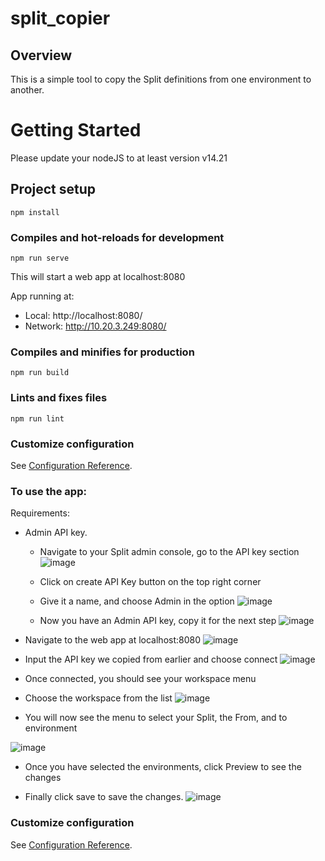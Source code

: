 # split_copier

## Overview

This is a simple tool to copy the Split definitions from one environment to another.

# Getting Started
Please update your nodeJS to at least version v14.21 

## Project setup
```
npm install
```

### Compiles and hot-reloads for development

```
npm run serve
```
This will start a web app at localhost:8080

  App running at:
  - Local:   http://localhost:8080/ 
  - Network: http://10.20.3.249:8080/

### Compiles and minifies for production
```
npm run build
```

### Lints and fixes files
```
npm run lint
```

### Customize configuration
See [Configuration Reference](https://cli.vuejs.org/config/).

### To use the app:

Requirements: 
 - Admin API key.
    - Navigate to your Split admin console, go to the API key section 
    ![image](https://user-images.githubusercontent.com/49971676/213550551-04a54aa9-d858-4b21-967a-45a7f1b69e8e.png)

    - Click on create API Key button on the top right corner
    
    - Give it a name, and choose Admin in the option
    ![image](https://user-images.githubusercontent.com/49971676/213553660-8a5cecdb-51f3-483e-998e-5422eef6191d.png)

    - Now you have an Admin API key, copy it for the next step
    ![image](https://user-images.githubusercontent.com/49971676/213553690-06b731a2-3f53-4a2e-a20c-076c49a7c07c.png)


- Navigate to the web app at localhost:8080
![image](https://user-images.githubusercontent.com/49971676/213553712-7422c85a-eea9-4d82-9254-b4fc8465b123.png)

- Input the API key we copied from earlier and choose connect
![image](https://user-images.githubusercontent.com/49971676/213553746-d81ae430-4aa8-4ae6-8700-d8de65bd300f.png)

- Once connected, you should see your workspace menu

- Choose the workspace from the list
![image](https://user-images.githubusercontent.com/49971676/213553914-c068f1fb-f058-45b7-b0e3-2072091e5fa7.png)

- You will now see the menu to select your Split, the From, and to environment

![image](https://user-images.githubusercontent.com/49971676/213553978-9f46ee32-d44c-40a1-b148-ec5aacc9b515.png)

- Once you have selected the environments, click Preview to see the changes

- Finally click save to save the changes.
![image](https://user-images.githubusercontent.com/49971676/213554044-24792007-c894-4a29-8521-2dfeec1f73ce.png)

### Customize configuration
See [Configuration Reference](https://cli.vuejs.org/config/).
